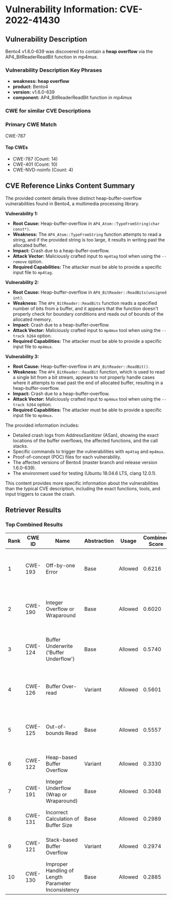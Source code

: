 # Vulnerability Information: CVE-2022-41430

## Vulnerability Description
Bento4 v1.6.0-639 was discovered to contain a **heap overflow** via the AP4_BitReaderReadBit function in mp4mux.

### Vulnerability Description Key Phrases
- **weakness:** **heap overflow**
- **product:** Bento4
- **version:** v1.6.0-639
- **component:** AP4_BitReaderReadBit function in mp4mux

### CWE for similar CVE Descriptions
### Primary CWE Match
CWE-787

#### Top CWEs
- CWE-787 (Count: 14)
- CWE-401 (Count: 10)
- CWE-NVD-noinfo (Count: 4)

## CVE Reference Links Content Summary
The provided content details three distinct heap-buffer-overflow vulnerabilities found in Bento4, a multimedia processing library.

**Vulnerability 1:**

*   **Root Cause:** Heap-buffer-overflow in `AP4_Atom::TypeFromString(char const*)`.
*   **Weakness:** The `AP4_Atom::TypeFromString` function attempts to read a string, and if the provided string is too large, it results in writing past the allocated buffer.
*   **Impact:** Crash due to a heap-buffer-overflow.
*   **Attack Vector:** Maliciously crafted input to `mp4tag` tool when using the `--remove` option.
*   **Required Capabilities:** The attacker must be able to provide a specific input file to `mp4tag`.

**Vulnerability 2:**

*   **Root Cause:** Heap-buffer-overflow in `AP4_BitReader::ReadBits(unsigned int)`.
*  **Weakness:** The `AP4_BitReader::ReadBits` function reads a specified number of bits from a buffer, and it appears that the function doesn't properly check for boundary conditions and reads out of bounds of the allocated memory.
*   **Impact:** Crash due to a heap-buffer-overflow.
*   **Attack Vector:** Maliciously crafted input to `mp4mux` tool when using the `--track h264` option.
*   **Required Capabilities:** The attacker must be able to provide a specific input file to `mp4mux`.

**Vulnerability 3:**

*   **Root Cause:** Heap-buffer-overflow in `AP4_BitReader::ReadBit()`.
*   **Weakness:** The `AP4_BitReader::ReadBit` function, which is used to read a single bit from a bit stream, appears to not properly handle cases where it attempts to read past the end of allocated buffer, resulting in a heap-buffer-overflow.
*   **Impact:** Crash due to a heap-buffer-overflow.
*   **Attack Vector:** Maliciously crafted input to `mp4mux` tool when using the `--track h264` option.
*   **Required Capabilities:** The attacker must be able to provide a specific input file to `mp4mux`.

The provided information includes:
*   Detailed crash logs from AddressSanitizer (ASan), showing the exact locations of the buffer overflows, the affected functions, and the call stacks.
*   Specific commands to trigger the vulnerabilities with `mp4tag` and `mp4mux`.
*   Proof-of-concept (POC) files for each vulnerability.
*   The affected versions of Bento4 (master branch and release version 1.6.0-639).
*   The environment used for testing (Ubuntu 18.04.6 LTS, clang 12.0.1).

This content provides more specific information about the vulnerabilities than the typical CVE description, including the exact functions, tools, and input triggers to cause the crash.

## Retriever Results

### Top Combined Results

| Rank | CWE ID | Name | Abstraction | Usage | Combined Score | Retrievers | Individual Scores |
|------|--------|------|-------------|-------|---------------|------------|-------------------|
| 1 | CWE-193 | Off-by-one Error | Base | Allowed | 0.6216 | dense, sparse, graph | dense: 0.480, sparse: 0.096, graph: 0.913 |
| 2 | CWE-190 | Integer Overflow or Wraparound | Base | Allowed | 0.6020 | dense, sparse, graph | dense: 0.546, sparse: 0.109, graph: 0.746 |
| 3 | CWE-124 | Buffer Underwrite ('Buffer Underflow') | Base | Allowed | 0.5740 | dense, sparse, graph | dense: 0.518, sparse: 0.086, graph: 0.743 |
| 4 | CWE-126 | Buffer Over-read | Variant | Allowed | 0.5601 | dense, sparse, graph | dense: 0.575, sparse: 0.108, graph: 0.719 |
| 5 | CWE-125 | Out-of-bounds Read | Base | Allowed | 0.5557 | dense, sparse, graph | dense: 0.505, sparse: 0.099, graph: 0.689 |
| 6 | CWE-122 | Heap-based Buffer Overflow | Variant | Allowed | 0.3330 | dense, sparse | dense: 0.572, sparse: 0.130 |
| 7 | CWE-191 | Integer Underflow (Wrap or Wraparound) | Base | Allowed | 0.3048 | dense, sparse | dense: 0.507, sparse: 0.089 |
| 8 | CWE-131 | Incorrect Calculation of Buffer Size | Base | Allowed | 0.2989 | dense, sparse | dense: 0.497, sparse: 0.088 |
| 9 | CWE-121 | Stack-based Buffer Overflow | Variant | Allowed | 0.2974 | dense, sparse | dense: 0.538, sparse: 0.093 |
| 10 | CWE-130 | Improper Handling of Length Parameter Inconsistency | Base | Allowed | 0.2885 | dense, sparse | dense: 0.481, sparse: 0.083 |

